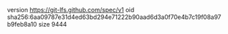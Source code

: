 version https://git-lfs.github.com/spec/v1
oid sha256:6aa09787e31d4ed63bd294e71222b90aad6d3a0f70e4b7c19f08a97b9feb8a10
size 9444
